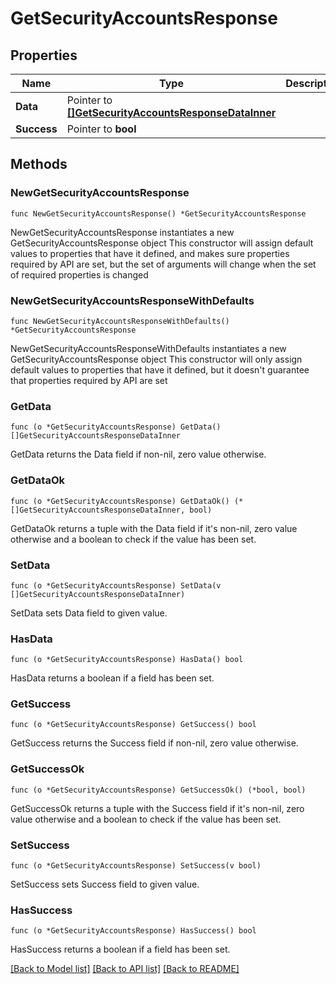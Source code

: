 # GetSecurityAccountsResponse

## Properties

Name | Type | Description | Notes
------------ | ------------- | ------------- | -------------
**Data** | Pointer to [**[]GetSecurityAccountsResponseDataInner**](GetSecurityAccountsResponseDataInner.md) |  | [optional] 
**Success** | Pointer to **bool** |  | [optional] 

## Methods

### NewGetSecurityAccountsResponse

`func NewGetSecurityAccountsResponse() *GetSecurityAccountsResponse`

NewGetSecurityAccountsResponse instantiates a new GetSecurityAccountsResponse object
This constructor will assign default values to properties that have it defined,
and makes sure properties required by API are set, but the set of arguments
will change when the set of required properties is changed

### NewGetSecurityAccountsResponseWithDefaults

`func NewGetSecurityAccountsResponseWithDefaults() *GetSecurityAccountsResponse`

NewGetSecurityAccountsResponseWithDefaults instantiates a new GetSecurityAccountsResponse object
This constructor will only assign default values to properties that have it defined,
but it doesn't guarantee that properties required by API are set

### GetData

`func (o *GetSecurityAccountsResponse) GetData() []GetSecurityAccountsResponseDataInner`

GetData returns the Data field if non-nil, zero value otherwise.

### GetDataOk

`func (o *GetSecurityAccountsResponse) GetDataOk() (*[]GetSecurityAccountsResponseDataInner, bool)`

GetDataOk returns a tuple with the Data field if it's non-nil, zero value otherwise
and a boolean to check if the value has been set.

### SetData

`func (o *GetSecurityAccountsResponse) SetData(v []GetSecurityAccountsResponseDataInner)`

SetData sets Data field to given value.

### HasData

`func (o *GetSecurityAccountsResponse) HasData() bool`

HasData returns a boolean if a field has been set.

### GetSuccess

`func (o *GetSecurityAccountsResponse) GetSuccess() bool`

GetSuccess returns the Success field if non-nil, zero value otherwise.

### GetSuccessOk

`func (o *GetSecurityAccountsResponse) GetSuccessOk() (*bool, bool)`

GetSuccessOk returns a tuple with the Success field if it's non-nil, zero value otherwise
and a boolean to check if the value has been set.

### SetSuccess

`func (o *GetSecurityAccountsResponse) SetSuccess(v bool)`

SetSuccess sets Success field to given value.

### HasSuccess

`func (o *GetSecurityAccountsResponse) HasSuccess() bool`

HasSuccess returns a boolean if a field has been set.


[[Back to Model list]](../README.md#documentation-for-models) [[Back to API list]](../README.md#documentation-for-api-endpoints) [[Back to README]](../README.md)


